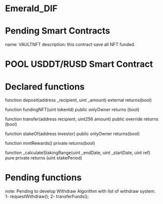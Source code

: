 # Emerald_DIF

# Pending Smart Contracts

name: VAULTNFT
description: this contract save all NFT funded.

# POOL USDDT/RUSD Smart Contract

# Declared functions  

function deposit(address _recipient, uint _amount) external returns(bool)

function fundingNFT(uint tokenId) public onlyOwner returns (bool)

function transfer(address recipient, uint256 amount) public override returns (bool)

function stakeOf(address investor) public onlyOwner returns(bool)

function mintRewards() private returns(bool)

function _calculateStakingRange(uint _endDate, uint _startDate, uint ref) pure private returns (uint stakePeriod)

# Pending functions
 note: Pending to develop Withdraw Algorithm with list of withdraw system.
    1- requestWithdraw();
    2- transferFunds();

